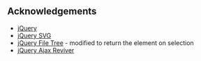 Acknowledgements
----------------

* [jQuery](http://jquery.com/)
* [jQuery SVG](http://keith-wood.name/svg.html)
* [jQuery File Tree](http://www.abeautifulsite.net/blog/2008/03/jquery-file-tree/) - modified to return the element on selection
* [jQuery Ajax Reviver](https://github.com/quickredfox/jquery-ajax-reviver)
